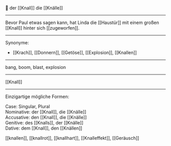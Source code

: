 🔵 der [[Knall]]
die [[Knälle]]

---
Bevor Paul etwas sagen kann, hat Linda die [[Haustür]] mit einem großen [[Knall]] hinter sich [[zugeworfen]].


---
Synonyme:
- [[Krach]], [[Donnern]], [[Getöse]], [[Explosion]], [[Knallen]]

---
bang, boom, blast, explosion

---
[[Knall]]

---
Einzigartige mögliche Formen: 

Case: Singular, Plural  
Nominative: der [[Knall]], die [[Knälle]]  
Accusative: den [[Knall]], die [[Knälle]]  
Genitive: des [[Knalls]], der [[Knälle]]  
Dative: dem [[Knall]], den [[Knällen]] 

[[knallen]], [[knallrot]], [[knallhart]], [[Knalleffekt]], [[Geräusch]]